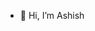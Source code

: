 - 👋 Hi, I’m Ashish
<!---
ashishshrestha-1999/ashishshrestha-1999 is a ✨ special ✨ repository because its `README.md` (this file) appears on your GitHub profile.
You can click the Preview link to take a look at your changes.
--->
